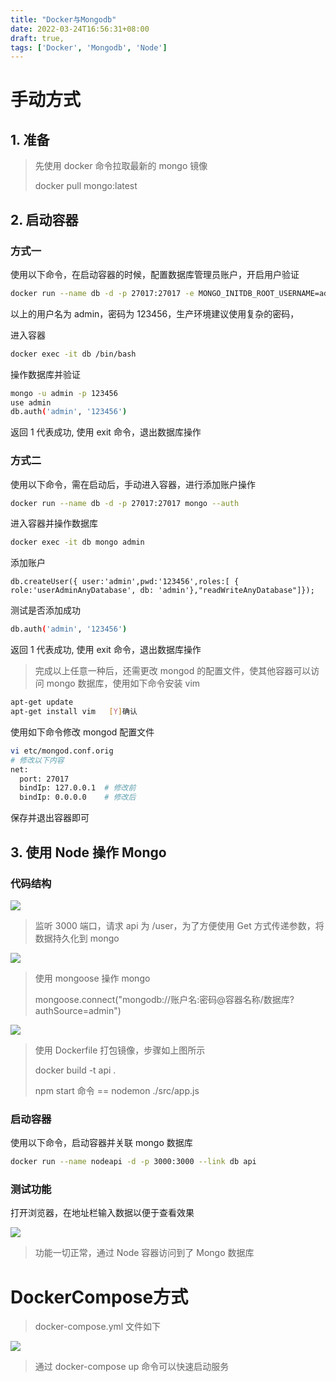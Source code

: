 ```yaml
---
title: "Docker与Mongodb"
date: 2022-03-24T16:56:31+08:00
draft: true,
tags: ['Docker', 'Mongodb', 'Node']
---
```


# 手动方式

## 1. 准备

>  先使用 docker 命令拉取最新的 mongo 镜像
>
> docker pull mongo:latest

## 2. 启动容器

### 方式一

使用以下命令，在启动容器的时候，配置数据库管理员账户，开启用户验证

```bash
docker run --name db -d -p 27017:27017 -e MONGO_INITDB_ROOT_USERNAME=admin  -e MONGO_INITDB_ROOT_PASSWORD=123456 mongo
```

以上的用户名为 admin，密码为 123456，生产环境建议使用复杂的密码，

进入容器

```bash
docker exec -it db /bin/bash
```

操作数据库并验证

```bash
mongo -u admin -p 123456
use admin
db.auth('admin', '123456')
```

返回 1 代表成功, 使用 exit 命令，退出数据库操作



### 方式二

使用以下命令，需在启动后，手动进入容器，进行添加账户操作

```bash
docker run --name db -d -p 27017:27017 mongo --auth
```

进入容器并操作数据库

```bash
docker exec -it db mongo admin
```

添加账户

```
db.createUser({ user:'admin',pwd:'123456',roles:[ { role:'userAdminAnyDatabase', db: 'admin'},"readWriteAnyDatabase"]});
```

测试是否添加成功

```bash
db.auth('admin', '123456')
```

返回 1 代表成功, 使用 exit 命令，退出数据库操作

> 完成以上任意一种后，还需更改 mongod 的配置文件，使其他容器可以访问 mongo 数据库，使用如下命令安装 vim

```bash
apt-get update
apt-get install vim   [Y]确认	
```

使用如下命令修改 mongod 配置文件

```bash
vi etc/mongod.conf.orig
# 修改以下内容
net:
  port: 27017
  bindIp: 127.0.0.1  # 修改前
  bindIp: 0.0.0.0    # 修改后
```

保存并退出容器即可



## 3. 使用 Node 操作 Mongo

### 代码结构

<img src="/img/post/docker/docker与mongo_1.png">

> 监听 3000 端口，请求 api 为 /user，为了方便使用 Get 方式传递参数，将数据持久化到 mongo



<img src="/img/post/docker/docker与mongo_2.png">

> 使用 mongoose 操作 mongo
>
> mongoose.connect("mongodb://账户名:密码@容器名称/数据库?authSource=admin")



<img src="/img/post/docker/docker与mongo_3.png">

> 使用 Dockerfile 打包镜像，步骤如上图所示
>
> docker build -t api .
>
> npm start 命令  ==  nodemon ./src/app.js



### 启动容器

使用以下命令，启动容器并关联 mongo 数据库

```bash
docker run --name nodeapi -d -p 3000:3000 --link db api
```



### 测试功能

打开浏览器，在地址栏输入数据以便于查看效果

<img src="/img/post/docker/docker与mongo_4.png">



> 功能一切正常，通过 Node 容器访问到了 Mongo 数据库



# DockerCompose方式

>  docker-compose.yml 文件如下

<img src="/img/post/docker/docker与mongo_5.png">

> 通过 docker-compose up 命令可以快速启动服务




